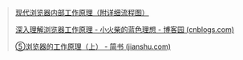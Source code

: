 > [现代浏览器内部工作原理（附详细流程图）](http://www.51testing.com/html/16/n-4457716.html)
>
> [深入理解浏览器工作原理 - 小火柴的蓝色理想 - 博客园 (cnblogs.com)](https://www.cnblogs.com/xiaohuochai/p/9174471.html)
>
> [⑤浏览器的工作原理（上） - 简书 (jianshu.com)](https://www.jianshu.com/p/4de8a9f4cf5a?utm_campaign=maleskine&utm_content=note&utm_medium=seo_notes&utm_source=recommendation)

